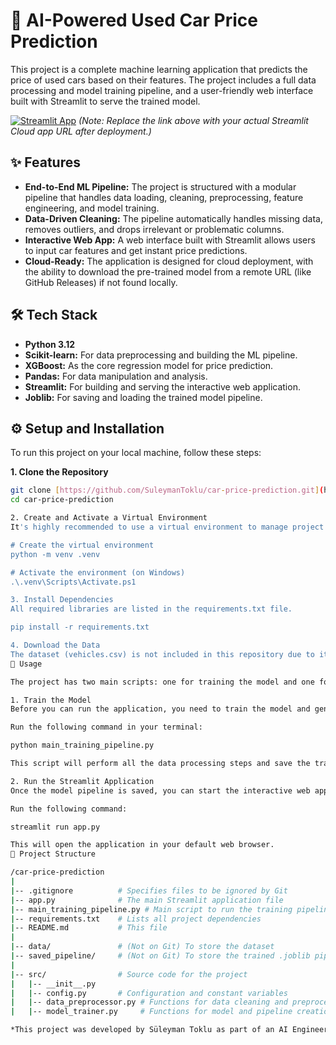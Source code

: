 # 🚗 AI-Powered Used Car Price Prediction

This project is a complete machine learning application that predicts the price of used cars based on their features. The project includes a full data processing and model training pipeline, and a user-friendly web interface built with Streamlit to serve the trained model.

[![Streamlit App](https://static.streamlit.io/badges/streamlit_badge_black_white.svg)](https://YOUR_STREAMLIT_APP_URL_HERE)
*(Note: Replace the link above with your actual Streamlit Cloud app URL after deployment.)*

## ✨ Features

- **End-to-End ML Pipeline:** The project is structured with a modular pipeline that handles data loading, cleaning, preprocessing, feature engineering, and model training.
- **Data-Driven Cleaning:** The pipeline automatically handles missing data, removes outliers, and drops irrelevant or problematic columns.
- **Interactive Web App:** A web interface built with Streamlit allows users to input car features and get instant price predictions.
- **Cloud-Ready:** The application is designed for cloud deployment, with the ability to download the pre-trained model from a remote URL (like GitHub Releases) if not found locally.

## 🛠️ Tech Stack

- **Python 3.12**
- **Scikit-learn:** For data preprocessing and building the ML pipeline.
- **XGBoost:** As the core regression model for price prediction.
- **Pandas:** For data manipulation and analysis.
- **Streamlit:** For building and serving the interactive web application.
- **Joblib:** For saving and loading the trained model pipeline.

## ⚙️ Setup and Installation

To run this project on your local machine, follow these steps:

**1. Clone the Repository**
```bash
git clone [https://github.com/SuleymanToklu/car-price-prediction.git](https://github.com/SuleymanToklu/car-price-prediction.git)
cd car-price-prediction

2. Create and Activate a Virtual Environment
It's highly recommended to use a virtual environment to manage project dependencies.

# Create the virtual environment
python -m venv .venv

# Activate the environment (on Windows)
.\.venv\Scripts\Activate.ps1

3. Install Dependencies
All required libraries are listed in the requirements.txt file.

pip install -r requirements.txt

4. Download the Data
The dataset (vehicles.csv) is not included in this repository due to its large size. Please download it from this Kaggle page and place it inside a data/ folder in the project's root directory.
🚀 Usage

The project has two main scripts: one for training the model and one for running the application.

1. Train the Model
Before you can run the application, you need to train the model and generate the price_prediction_pipeline.joblib file.

Run the following command in your terminal:

python main_training_pipeline.py

This script will perform all the data processing steps and save the trained pipeline to the saved_pipeline/ directory.

2. Run the Streamlit Application
Once the model pipeline is saved, you can start the interactive web application.

Run the following command:

streamlit run app.py

This will open the application in your default web browser.
📁 Project Structure

/car-price-prediction
|
|-- .gitignore          # Specifies files to be ignored by Git
|-- app.py              # The main Streamlit application file
|-- main_training_pipeline.py # Main script to run the training pipeline
|-- requirements.txt    # Lists all project dependencies
|-- README.md           # This file
|
|-- data/               # (Not on Git) To store the dataset
|-- saved_pipeline/     # (Not on Git) To store the trained .joblib pipeline
|
|-- src/                # Source code for the project
|   |-- __init__.py
|   |-- config.py       # Configuration and constant variables
|   |-- data_preprocessor.py # Functions for data cleaning and preprocessing
|   |-- model_trainer.py     # Functions for model and pipeline creation

*This project was developed by Süleyman Toklu as part of an AI Engineer learning
